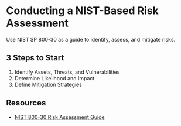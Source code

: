 # Conducting a NIST-Based Risk Assessment

Use NIST SP 800-30 as a guide to identify, assess, and mitigate risks.

## 3 Steps to Start
1. Identify Assets, Threats, and Vulnerabilities
2. Determine Likelihood and Impact
3. Define Mitigation Strategies

## Resources
- [NIST 800-30 Risk Assessment Guide](https://csrc.nist.gov/publications/detail/sp/800-30/rev-1/final)
